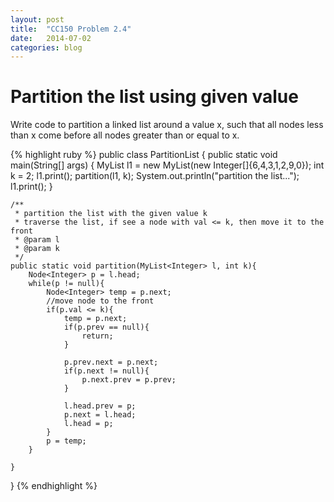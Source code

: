 ```yaml
---
layout: post
title:  "CC150 Problem 2.4"
date:   2014-07-02
categories: blog
---
```


# Partition the list using given value

Write code to partition a linked list around a value x, such that all nodes less than x come before all nodes greater than or equal to x.


{% highlight ruby %}
public class PartitionList {
	public static void main(String[] args) {
		MyList<Integer> l1 = new MyList<Integer>(new Integer[]{6,4,3,1,2,9,0});
		int k = 2;
		l1.print();
		partition(l1, k);
		System.out.println("partition the list...");
		l1.print();
	}
	
	/**
	 * partition the list with the given value k
	 * traverse the list, if see a node with val <= k, then move it to the front
	 * @param l
	 * @param k
	 */
	public static void partition(MyList<Integer> l, int k){
		Node<Integer> p = l.head;
		while(p != null){
			Node<Integer> temp = p.next;
			//move node to the front
			if(p.val <= k){
				temp = p.next;
				if(p.prev == null){
					return;
				}
		
				p.prev.next = p.next;
				if(p.next != null){
					p.next.prev = p.prev;
				}
				
				l.head.prev = p;
				p.next = l.head;
				l.head = p;
			}
			p = temp;
		}
			
	}
}
{% endhighlight %}

